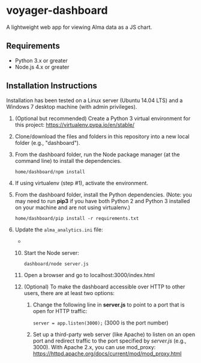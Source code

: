 # voyager-dashboard

A lightweight web app for viewing Alma data as a JS chart. 

## Requirements 
* Python 3.x or greater
* Node.js 4.x or greater

## Installation Instructions

Installation has been tested on a Linux server (Ubuntu 14.04 LTS) and a Windows 7 desktop machine (with admin privileges).

1. (Optional but recommended) Create a Python 3 virtual environment for this project: https://virtualenv.pypa.io/en/stable/

2. Clone/download the files and folders in this repository into a new local folder (e.g., "dashboard").

3. From the dashboard folder, run the Node package manager (at the command line) to install the dependencies.

	`home/dashboard/npm install`

4. If using virtualenv (step #1), activate the environment.

5. From the dashboard folder, install the Python dependencies. (Note: you may need to run **pip3** if you have both Python 2 and Python 3 installed on your machine and are not using virtualenv.)

	`home/dashboard/pip install -r requirements.txt` 

6. Update the `alma_analytics.ini` file:

   * 
	10. Start the Node server:

		`dashboard/node server.js`

	11. Open a browser and go to localhost:3000/index.html

	12. (Optional) To make the dashboard accessible over HTTP to other users, there are at least two options:

		1. Change the following line in **server.js** to point to a port that is open for HTTP traffic:

			`server = app.listen(3000);` (3000 is the port number)

		2. Set up a third-party web server (like Apache) to listen on an open port and redirect traffic to the port specified by *server.js* (e.g., 3000). With Apache 2.x, you can use mod_proxy: https://httpd.apache.org/docs/current/mod/mod_proxy.html 










